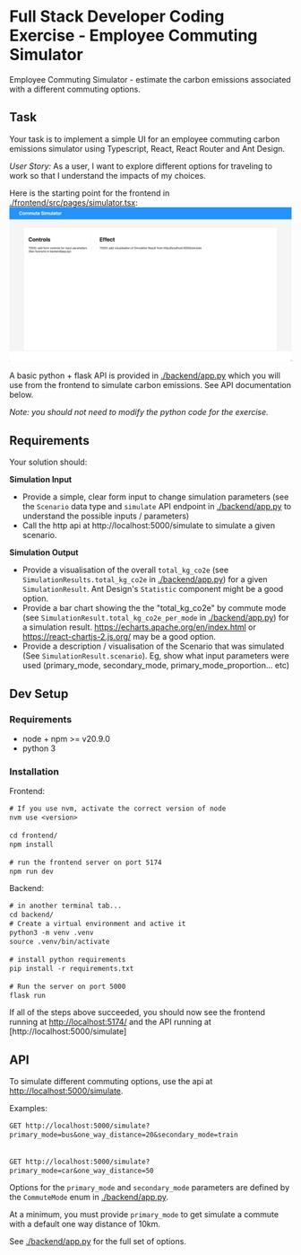 # Full Stack Developer Coding Exercise - Employee Commuting Simulator

Employee Commuting Simulator - estimate the carbon emissions associated with a different commuting options.

## Task

Your task is to implement a simple UI for an employee commuting carbon emissions simulator using Typescript, React, React Router and Ant Design.

_User Story:_ As a user, I want to explore different options for traveling to work so that I understand the impacts of my choices.

Here is the starting point for the frontend in [./frontend/src/pages/simulator.tsx](./frontend/src/pages/simulator.tsx): ![](./docs/images/starting_point.png)

A basic python + flask API is provided in [./backend/app.py](./backend/app.py) which you will use from the frontend to simulate carbon emissions. See API documentation below.

_Note: you should not need to modify the python code for the exercise._

## Requirements

Your solution should:

__Simulation Input__

* Provide a simple, clear form input to change simulation parameters (see the `Scenario` data type and `simulate` API endpoint in [./backend/app.py](./backend/app.py) to understand the possible inputs / parameters)
* Call the http api at http://localhost:5000/simulate to simulate a given scenario.

__Simulation Output__

* Provide a visualisation of the overall `total_kg_co2e` (see `SimulationResults.total_kg_co2e` in [./backend/app.py](./backend/app.py)) for a given `SimulationResult`. Ant Design's `Statistic` component might be a good option.
* Provide a bar chart showing the the "total_kg_co2e" by commute mode (see `SimulationResult.total_kg_co2e_per_mode` in [./backend/app.py](./backend/app.py)) for a simulation result. https://echarts.apache.org/en/index.html or https://react-chartjs-2.js.org/ may be a good option.
* Provide a description / visualisation of the Scenario that was simulated (See `SimulationResult.scenario`). Eg, show what input parameters were used (primary_mode, secondary_mode, primary_mode_proportion... etc)

## Dev Setup

### Requirements

* node + npm >= v20.9.0
* python 3

### Installation

Frontend:

```
# If you use nvm, activate the correct version of node
nvm use <version>

cd frontend/
npm install

# run the frontend server on port 5174
npm run dev

```

Backend:

```
# in another terminal tab...
cd backend/
# Create a virtual environment and active it
python3 -m venv .venv
source .venv/bin/activate

# install python requirements
pip install -r requirements.txt

# Run the server on port 5000
flask run

```

If all of the steps above succeeded, you should now see the frontend running at [http://localhost:5174/]() and the API running at [http://localhost:5000/simulate]


## API

To simulate different commuting options, use the api at [http://localhost:5000/simulate]().

Examples:
```
GET http://localhost:5000/simulate?primary_mode=bus&one_way_distance=20&secondary_mode=train


GET http://localhost:5000/simulate?primary_mode=car&one_way_distance=50

```

Options for the `primary_mode` and `secondary_mode` parameters are defined by the `CommuteMode` enum in [./backend/app.py](./backend/app.py).

At a minimum, you must provide `primary_mode` to get simulate a commute with a default one way distance of 10km.

See [./backend/app.py](./backend/app.py) for the full set of options.
